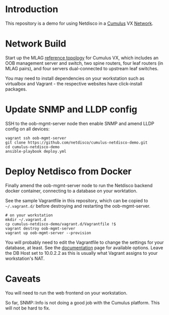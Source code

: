 # Introduction

This repository  is a demo for using Netdisco in a
[Cumulus](https://cumulusnetworks.com/products/cumulus-vx/) VX
[Network](https://github.com/CumulusNetworks/cldemo-vagrant).

# Network Build

Start up the MLAG [reference
topology](https://github.com/CumulusNetworks/cldemo-config-mlag) for Cumulus
VX, which includes an OOB management server and switch,
two spine routers, four leaf routers (in MLAG pairs),
and four servers dual-connected to upstream leaf switches.

You may need to install dependencies on your workstation such as virtualbox
and Vagrant - the respective websites have click-install packages.

# Update SNMP and LLDP config

SSH to the oob-mgmt-server node then enable SNMP and amend LLDP config on
all devices:

    vagrant ssh oob-mgmt-server
    git clone https://github.com/netdisco/cumulus-netdisco-demo.git
    cd cumulus-netdisco-demo
    ansible-playbook deploy.yml

# Deploy Netdisco from Docker

Finally amend the oob-mgmt-server node to run the Netdisco backend docker container,
connecting to a database on your worktation.

See the sample Vagrantfile in this repository, which can be copied to
`~/.vagrant.d/` before destroying and
restarting the oob-mgmt-server.

    # on your workstation
    mkdir ~/.vagrant.d
    cp cumulus-netdisco-demo/vagrant.d/Vagrantfile !$
    vagrant destroy oob-mgmt-server
    vagrant up oob-mgmt-server --provision

You will probably need to edit the Vagrantfile to change the settings for your
database, at least. See the
[documentation](https://github.com/netdisco/netdisco/wiki/Environment-Variables)
page for available options. Leave the DB Host set to
10.0.2.2 as this is usually what Vagrant assigns to your workstation's NAT.

# Caveats

You will need to run the web frontend on your workstation.

So far, SNMP::Info is not doing a good job with the Cumulus platform. This
will not be hard to fix.
